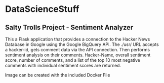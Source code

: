 # DataScienceStuff

## Salty Trolls Project  - Sentiment Analyzer

This a Flask application that provides a connection to the Hacker News Database in Google using the Google BigQuery API.
The ./usr/<kacker-id>  URL accepts a hacker-id,  gets comment data via the API connection. Then performs sentiment analysis on their comments.
Hacker-Name, overall sentiment score, number of comments, and a list of the top 10 most negative comments with individual sentiment scores are returned.

Image can be created with the included Docker File 
